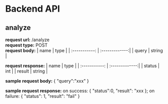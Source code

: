 # Backend API
## analyze
**request url:** /analyze \
**request type:** POST \
**request body:**
| name | type |
| :-----------: | :-------------:| 
| query       |   string      | 

**request response:**
| name | type |
| :-----------: | :-------------:| 
| status       |   int      | 
| result       |   string      | 

**sample request body:**
{
    "query":"xxx"
} 

**sample request response:**
on success: {
    "status":0,
    "result": "xxx
}; 
on failure: {
    "status": 1,
    "result": "fail"
}
